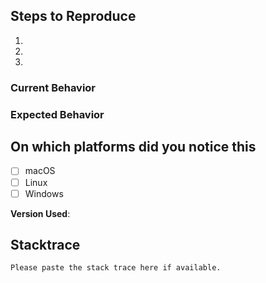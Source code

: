 <!--
If you are new to the project get yourself familiar with https://www.mono-project.com/community/bugs/make-a-good-bug-report/ before filling the issue
-->

## Steps to Reproduce

1. 
2. 
3. 

<!--
You may drag & drop the attachment (repro code/solution, screenshot, etc.) onto the issue.
-->

### Current Behavior

<!--
What is the current behavior?
-->

### Expected Behavior

<!--
Please describe the behavior you are expecting
-->

## On which platforms did you notice this

- [ ] macOS
- [ ] Linux
- [ ] Windows

**Version Used**:

<!--
You can use `mono --version` or About dialog to obtain this information.
-->

## Stacktrace

```
Please paste the stack trace here if available.
```

<!--
You can join us at https://gitter.im/mono/mono to discuss your reported issue
-->
